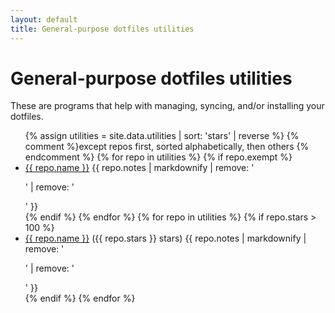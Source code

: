 ```yaml
---
layout: default
title: General-purpose dotfiles utilities
---
```


# General-purpose dotfiles utilities

These are programs that help with managing, syncing, and/or installing your
dotfiles.

<ul>
{% assign utilities = site.data.utilities | sort: 'stars' | reverse %}
{% comment %}except repos first, sorted alphabetically, then others {% endcomment %}
{% for repo in utilities %}
{% if repo.exempt %}
    <li><a href="{{ repo.url }}">{{ repo.name }}</a> {{ repo.notes | markdownify | remove: '<p>' | remove: '</p>' }}</li>
{% endif %}
{% endfor %}
{% for repo in utilities %}
{% if repo.stars > 100 %}
<li><a href="{{ repo.url }}">{{ repo.name }}</a> ({{ repo.stars }} stars) {{ repo.notes | markdownify | remove: '<p>' | remove: '</p>' }}</li>
{% endif %}
{% endfor %}
</ul>
